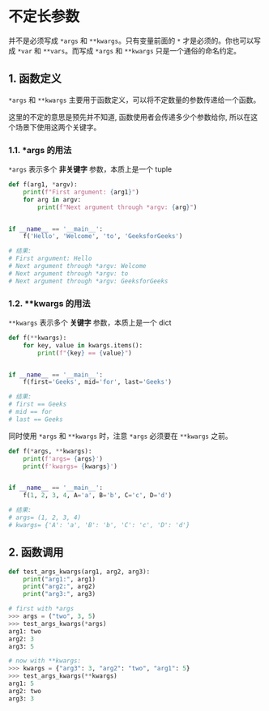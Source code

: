 # 不定长参数

并不是必须写成 `*args` 和 `**kwargs`。只有变量前面的 `*` 才是必须的。你也可以写成 `*var` 和 `**vars`。而写成 `*args` 和 `**kwargs` 只是一个通俗的命名约定。

## 1. 函数定义

`*args` 和 `**kwargs` 主要用于函数定义，可以将不定数量的参数传递给一个函数。

这里的不定的意思是预先并不知道, 函数使用者会传递多少个参数给你, 所以在这个场景下使用这两个关键字。

### 1.1. \*args 的用法

`*args` 表示多个 **非关键字** 参数，本质上是一个 tuple

```py
def f(arg1, *argv):
    print(f"First argument: {arg1}")
    for arg in argv:
        print(f"Next argument through *argv: {arg}")


if __name__ == '__main__':
    f('Hello', 'Welcome', 'to', 'GeeksforGeeks')

# 结果:
# First argument: Hello
# Next argument through *argv: Welcome
# Next argument through *argv: to
# Next argument through *argv: GeeksforGeeks
```

### 1.2. \*\*kwargs 的用法

`**kwargs` 表示多个 **关键字** 参数，本质上是一个 dict

```py
def f(**kwargs):
    for key, value in kwargs.items():
        print(f"{key} == {value}")


if __name__ == '__main__':
    f(first='Geeks', mid='for', last='Geeks')

# 结果:
# first == Geeks
# mid == for
# last == Geeks
```

同时使用 `*args` 和 `**kwargs` 时，注意 `*args` 必须要在 `**kwargs` 之前。

```py
def f(*args, **kwargs):
    print(f'args= {args}')
    print(f'kwargs= {kwargs}')


if __name__ == '__main__':
    f(1, 2, 3, 4, A='a', B='b', C='c', D='d')

# 结果:
# args= (1, 2, 3, 4)
# kwargs= {'A': 'a', 'B': 'b', 'C': 'c', 'D': 'd'}
```

## 2. 函数调用

```py
def test_args_kwargs(arg1, arg2, arg3):
    print("arg1:", arg1)
    print("arg2:", arg2)
    print("arg3:", arg3)
```

```py
# first with *args
>>> args = ("two", 3, 5)
>>> test_args_kwargs(*args)
arg1: two
arg2: 3
arg3: 5

# now with **kwargs:
>>> kwargs = {"arg3": 3, "arg2": "two", "arg1": 5}
>>> test_args_kwargs(**kwargs)
arg1: 5
arg2: two
arg3: 3
```
